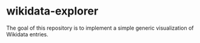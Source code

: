 # wikidata-explorer
The goal of this repository is to implement a simple generic visualization of Wikidata entries.
